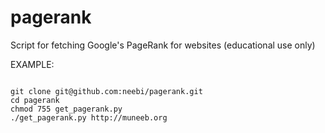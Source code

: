 pagerank
========

Script for fetching Google's PageRank for websites (educational use only)

EXAMPLE:

<code>
git clone git@github.com:neebi/pagerank.git
cd pagerank
chmod 755 get_pagerank.py 
./get_pagerank.py http://muneeb.org 
</code>